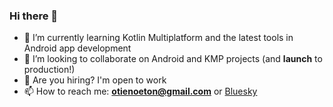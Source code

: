 ### Hi there 👋

- 📖 I’m currently learning Kotlin Multiplatform and the latest tools in Android app development
- 🤝 I’m looking to collaborate on Android and KMP projects (and **launch** to production!)
- 🤔 Are you hiring? I'm open to work
- 📫 How to reach me: **otienoeton@gmail.com** or [Bluesky](https://bsky.app/profile/etonotieno.bsky.social)